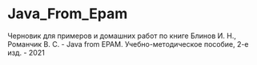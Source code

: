 # Java_From_Epam

Черновик для примеров и домашних работ по книге
Блинов И. Н., Романчик В. С. - Java from EPAM. Учебно-методическое пособие, 2-е изд. - 2021